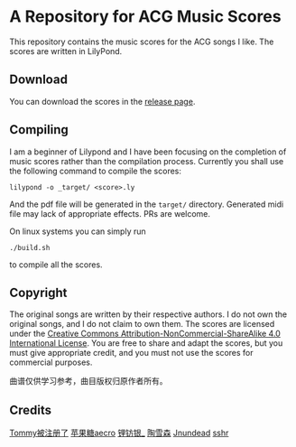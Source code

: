 # A Repository for ACG Music Scores

This repository contains the music scores for the ACG songs I like. The scores are written in LilyPond.

## Download

You can download the scores in the [release page](https://github.com/ytskuh/acgscores/releases).

## Compiling

I am a beginner of Lilypond and I have been focusing on the completion of music scores rather than the compilation process. Currently you shall use the following command to compile the scores:

```lilypond -o _target/ <score>.ly```

And the pdf file will be generated in the `target/` directory. Generated midi file may lack of appropriate effects. PRs are welcome.

On linux systems you can simply run

```./build.sh```

to compile all the scores.

## Copyright

The original songs are written by their respective authors. I do not own the original songs, and I do not claim to own them. The scores are licensed under the [Creative Commons Attribution-NonCommercial-ShareAlike 4.0 International License](https://creativecommons.org/licenses/by-nc-sa/4.0/). You are free to share and adapt the scores, but you must give appropriate credit, and you must not use the scores for commercial purposes.

曲谱仅供学习参考，曲目版权归原作者所有。

## Credits

[Tommy被注册了](https://space.bilibili.com/52992607) [苹果糖aecro](https://space.bilibili.com/351900744) [锂钫银_](https://space.bilibili.com/1632770256) [陶雪森](https://space.bilibili.com/397695373) [Jnundead](https://jnundead.gumroad.com/) [sshr](mailto:sshr.niconico@gmail.com)
